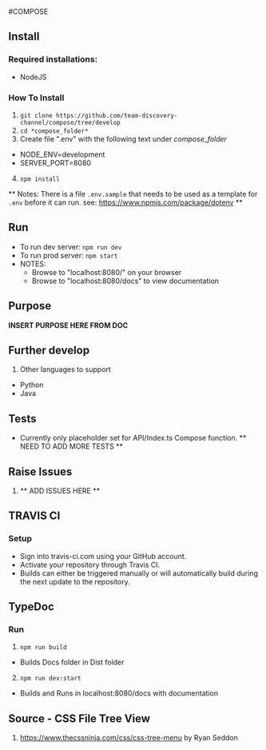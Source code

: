 #COMPOSE

## Install
### Required installations:
* NodeJS

### How To Install
1. `git clone https://github.com/team-discovery-channel/compose/tree/develop`
2. `cd *compose_folder*`
3.  Create file ".env" with the following text under *compose_folder*
  * NODE_ENV=development
  * SERVER_PORT=8080
4. `npm install`

**  Notes: There is a file `.env.sample` that needs to be used as a template for `.env` before it can run.
see: https://www.npmjs.com/package/dotenv **

## Run
* To run dev server: `npm run dev`
* To run prod server: `npm start`
* NOTES:
  * Browse to "localhost:8080/" on your browser
  * Browse to "localhost:8080/docs" to view documentation

## Purpose
**INSERT PURPOSE HERE FROM DOC**

## Further develop
1. Other languages to support
  * Python
  * Java

## Tests
* Currently only placeholder set for API/Index.ts Compose function.
** NEED TO ADD MORE TESTS **

## Raise Issues
1. ** ADD ISSUES HERE **


## TRAVIS CI
### Setup
* Sign into travis-ci.com using your GitHub account.
* Activate your repository through Travis CI.
* Builds can either be triggered manually or will automatically build during the next update to the repository. 

## TypeDoc
### Run
1. `npm run build`
  * Builds Docs folder in Dist folder
2. `npm run dev:start`
  * Builds and Runs in localhost:8080/docs with documentation

## Source - CSS File Tree View
 1. https://www.thecssninja.com/css/css-tree-menu by Ryan Seddon
